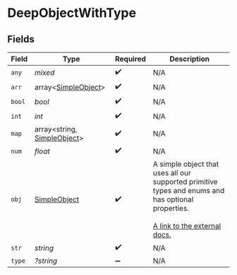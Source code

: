 # DeepObjectWithType


## Fields

| Field                                                                                                                                                             | Type                                                                                                                                                              | Required                                                                                                                                                          | Description                                                                                                                                                       |
| ----------------------------------------------------------------------------------------------------------------------------------------------------------------- | ----------------------------------------------------------------------------------------------------------------------------------------------------------------- | ----------------------------------------------------------------------------------------------------------------------------------------------------------------- | ----------------------------------------------------------------------------------------------------------------------------------------------------------------- |
| `any`                                                                                                                                                             | *mixed*                                                                                                                                                           | :heavy_check_mark:                                                                                                                                                | N/A                                                                                                                                                               |
| `arr`                                                                                                                                                             | array<[SimpleObject](../../models/shared/SimpleObject.md)>                                                                                                        | :heavy_check_mark:                                                                                                                                                | N/A                                                                                                                                                               |
| `bool`                                                                                                                                                            | *bool*                                                                                                                                                            | :heavy_check_mark:                                                                                                                                                | N/A                                                                                                                                                               |
| `int`                                                                                                                                                             | *int*                                                                                                                                                             | :heavy_check_mark:                                                                                                                                                | N/A                                                                                                                                                               |
| `map`                                                                                                                                                             | array<string, [SimpleObject](../../models/shared/SimpleObject.md)>                                                                                                | :heavy_check_mark:                                                                                                                                                | N/A                                                                                                                                                               |
| `num`                                                                                                                                                             | *float*                                                                                                                                                           | :heavy_check_mark:                                                                                                                                                | N/A                                                                                                                                                               |
| `obj`                                                                                                                                                             | [SimpleObject](../../models/shared/SimpleObject.md)                                                                                                               | :heavy_check_mark:                                                                                                                                                | A simple object that uses all our supported primitive types and enums and has optional properties.<br/><br/>[A link to the external docs.](https://docs.speakeasyapi.dev) |
| `str`                                                                                                                                                             | *string*                                                                                                                                                          | :heavy_check_mark:                                                                                                                                                | N/A                                                                                                                                                               |
| `type`                                                                                                                                                            | *?string*                                                                                                                                                         | :heavy_minus_sign:                                                                                                                                                | N/A                                                                                                                                                               |